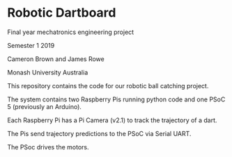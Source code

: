 # Robotic Dartboard
Final year mechatronics engineering project

Semester 1 2019

Cameron Brown and James Rowe

Monash University Australia


This repository contains the code for our robotic ball catching project.

The system contains two Raspberry Pis running python code and one PSoC 5 (previously an Arduino).

Each Raspberry Pi has a Pi Camera (v2.1) to track the trajectory of a dart.

The Pis send trajectory predictions to the PSoC via Serial UART.

The PSoc drives the motors.

